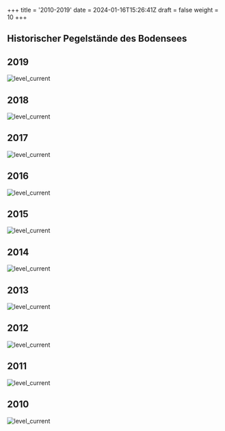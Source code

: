+++
title = '2010-2019'
date = 2024-01-16T15:26:41Z
draft = false
weight = 10
+++

## Historischer Pegelstände des Bodensees

## 2019

![level_current](/images/DE/graphs_historic/longterm_DE_2019.png)

## 2018

![level_current](/images/DE/graphs_historic/longterm_DE_2018.png)

## 2017

![level_current](/images/DE/graphs_historic/longterm_DE_2017.png)

## 2016

![level_current](/images/DE/graphs_historic/longterm_DE_2016.png)

## 2015

![level_current](/images/DE/graphs_historic/longterm_DE_2015.png)

## 2014

![level_current](/images/DE/graphs_historic/longterm_DE_2014.png)

## 2013

![level_current](/images/DE/graphs_historic/longterm_DE_2013.png)

## 2012

![level_current](/images/DE/graphs_historic/longterm_DE_2012.png)

## 2011

![level_current](/images/DE/graphs_historic/longterm_DE_2011.png)

## 2010

![level_current](/images/DE/graphs_historic/longterm_DE_2010.png)
